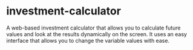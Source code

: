 # investment-calculator
A web-based investment calculator that allows you to calculate future values
and look at the results dynamically on the screen. It uses an easy interface that allows
you to change the variable values with ease.
